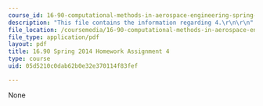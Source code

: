 ```yaml
---
course_id: 16-90-computational-methods-in-aerospace-engineering-spring-2014
description: "This file contains the information regarding 4.\r\n\r\n"
file_location: /coursemedia/16-90-computational-methods-in-aerospace-engineering-spring-2014/05d5210c0dab62b0e32e370114f83fef_MIT16_90S14_pset4.pdf
file_type: application/pdf
layout: pdf
title: 16.90 Spring 2014 Homework Assignment 4
type: course
uid: 05d5210c0dab62b0e32e370114f83fef

---
```

None